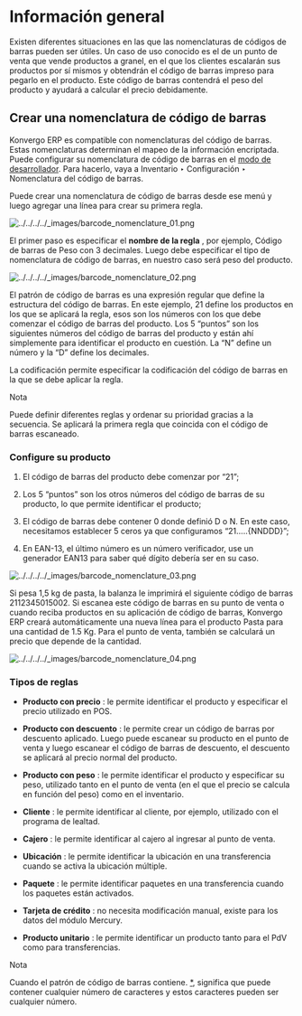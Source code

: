 # Información general

Existen diferentes situaciones en las que las nomenclaturas de códigos de
barras pueden ser útiles. Un caso de uso conocido es el de un punto de venta
que vende productos a granel, en el que los clientes escalarán sus productos
por sí mismos y obtendrán el código de barras impreso para pegarlo en el
producto. Este código de barras contendrá el peso del producto y ayudará a
calcular el precio debidamente.

## Crear una nomenclatura de código de barras

Konvergo ERP es compatible con nomenclaturas del código de barras. Estas nomenclaturas
determinan el mapeo de la información encriptada. Puede configurar su
nomenclatura de código de barras en el [modo de
desarrollador](../../../general/developer_mode#developer-mode). Para
hacerlo, vaya a Inventario ‣ Configuración ‣ Nomenclatura del código de
barras.

Puede crear una nomenclatura de código de barras desde ese menú y luego
agregar una línea para crear su primera regla.

![../../../../_images/barcode_nomenclature_01.png](../../../../_images/barcode_nomenclature_01.png)

El primer paso es especificar el **nombre de la regla** , por ejemplo, Código
de barras de Peso con 3 decimales. Luego debe especificar el tipo de
nomenclatura de código de barras, en nuestro caso será peso del producto.

![../../../../_images/barcode_nomenclature_02.png](../../../../_images/barcode_nomenclature_02.png)

El patrón de código de barras es una expresión regular que define la
estructura del código de barras. En este ejemplo, 21 define los productos en
los que se aplicará la regla, esos son los números con los que debe comenzar
el código de barras del producto. Los 5 “puntos” son los siguientes números
del código de barras del producto y están ahí simplemente para identificar el
producto en cuestión. La “N” define un número y la “D” define los decimales.

La codificación permite especificar la codificación del código de barras en la
que se debe aplicar la regla.

<div class="alert alert-primary">
<p class="alert-title">
Nota</p><p>Puede definir diferentes reglas y ordenar su prioridad gracias a la secuencia. Se aplicará la primera regla que coincida con el código de barras escaneado.</p>
</div>

### Configure su producto

  1. El código de barras del producto debe comenzar por “21”;

  2. Los 5 “puntos” son los otros números del código de barras de su producto, lo que permite identificar el producto;

  3. El código de barras debe contener 0 donde definió D o N. En este caso, necesitamos establecer 5 ceros ya que configuramos “21…..{NNDDD}”;

  4. En EAN-13, el último número es un número verificador, use un generador EAN13 para saber qué dígito debería ser en su caso.

![../../../../_images/barcode_nomenclature_03.png](../../../../_images/barcode_nomenclature_03.png)

Si pesa 1,5 kg de pasta, la balanza le imprimirá el siguiente código de barras
2112345015002. Si escanea este código de barras en su punto de venta o cuando
reciba productos en su aplicación de código de barras, Konvergo ERP creará
automáticamente una nueva línea para el producto Pasta para una cantidad de
1.5 Kg. Para el punto de venta, también se calculará un precio que depende de
la cantidad.

![../../../../_images/barcode_nomenclature_04.png](../../../../_images/barcode_nomenclature_04.png)

### Tipos de reglas

  * **Producto con precio** : le permite identificar el producto y especificar el precio utilizado en POS.

  * **Producto con descuento** : le permite crear un código de barras por descuento aplicado. Luego puede escanear su producto en el punto de venta y luego escanear el código de barras de descuento, el descuento se aplicará al precio normal del producto.

  * **Producto con peso** : le permite identificar el producto y especificar su peso, utilizado tanto en el punto de venta (en el que el precio se calcula en función del peso) como en el inventario.

  * **Cliente** : le permite identificar al cliente, por ejemplo, utilizado con el programa de lealtad.

  * **Cajero** : le permite identificar al cajero al ingresar al punto de venta.

  * **Ubicación** : le permite identificar la ubicación en una transferencia cuando se activa la ubicación múltiple.

  * **Paquete** : le permite identificar paquetes en una transferencia cuando los paquetes están activados.

  * **Tarjeta de crédito** : no necesita modificación manual, existe para los datos del módulo Mercury.

  * **Producto unitario** : le permite identificar un producto tanto para el PdV como para transferencias.

<div class="alert alert-primary">
<p class="alert-title">
Nota</p><p>Cuando el patrón de código de barras contiene. <a href="#id1"><span class="problematic" id="id2">*</span></a>, significa que puede contener cualquier número de caracteres y estos caracteres pueden ser cualquier número.</p>
</div>


